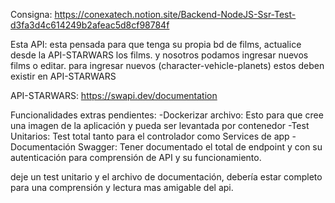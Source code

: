 Consigna: https://conexatech.notion.site/Backend-NodeJS-Ssr-Test-d3fa3d4c614249b2afeac5d8cf98784f

Esta API: esta pensada para que tenga su propia bd de films, actualice desde la API-STARWARS los films.
y nosotros podamos ingresar nuevos films o editar. para ingresar nuevos (character-vehicle-planets) estos deben existir en API-STARWARS 

API-STARWARS: https://swapi.dev/documentation

Funcionalidades extras pendientes:
-Dockerizar archivo: Esto para que cree una imagen de la aplicación y pueda ser levantada por contenedor
-Test Unitarios: Test total tanto para el controlador como Services de app
-Documentación Swagger: Tener documentado el total de endpoint y con su autenticación para comprensión de API y su funcionamiento.

deje un test unitario y el archivo de documentación, debería estar completo para una comprensión y lectura mas amigable del api.

